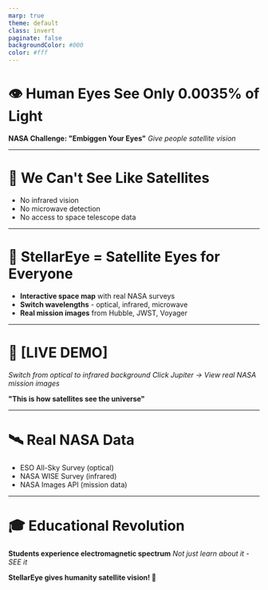 ```yaml
---
marp: true
theme: default
class: invert
paginate: false
backgroundColor: #000
color: #fff
---
```


# 👁️ Human Eyes See Only 0.0035% of Light

**NASA Challenge: "Embiggen Your Eyes"**
*Give people satellite vision*

---

# 🚫 We Can't See Like Satellites

- No infrared vision
- No microwave detection  
- No access to space telescope data

---

# 🌌 StellarEye = Satellite Eyes for Everyone

- **Interactive space map** with real NASA surveys
- **Switch wavelengths** - optical, infrared, microwave
- **Real mission images** from Hubble, JWST, Voyager

---

# 🚀 [LIVE DEMO]

*Switch from optical to infrared background*
*Click Jupiter → View real NASA mission images*

**"This is how satellites see the universe"**

---

# 🛰️ Real NASA Data

- ESO All-Sky Survey (optical)
- NASA WISE Survey (infrared)  
- NASA Images API (mission data)

---

# 🎓 Educational Revolution

**Students experience electromagnetic spectrum**
*Not just learn about it - SEE it*

**StellarEye gives humanity satellite vision! 🌟**